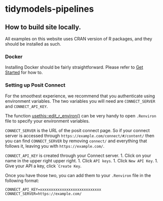 
<!-- README.md is generated from README.Rmd. Please edit that file -->

# tidymodels-pipelines

<!-- badges: start -->
<!-- badges: end -->

## How to build site locally.

All examples on this website uses CRAN version of R packages, and they
should be installed as such.

### Docker

Installing Docker should be fairly straightforward. Please refer to [Get
Started](https://www.docker.com/get-started/) for how to.

### Setting up Posit Connect

For the smoothest experience, we recommend that you authenticate using
environment variables. The two variables you will need are
`CONNECT_SERVER` and `CONNECT_API_KEY`.

<div class="callout-tip">

The function
[usethis::edit_r_environ()](https://usethis.r-lib.org/reference/edit.html)
can be very handy to open `.Renviron` file to specify your environment
variables.

</div>

`CONNECT_SERVER` is the URL of the posit connect page. So if your
connect server is accessed through
`https://example.com/connect/#/content/` then you can find
`CONNECT_SERVER` by removing `connect/` and everything that follows it,
leaving you with `https://example.com/`.

`CONNECT_API_KEY` is created through your Connect server. 1. Click on
your name in the upper right upper right. 1. Click `API keys`. 1. Click
`New API Key`. 1. Give your API a key, click \``Create Key`.

Once you have those two, you can add them to your `.Renviron` file in
the following format:

``` markdown
CONNECT_API_KEY=xxxxxxxxxxxxxxxxxxxxxxxxxxxx
CONNECT_SERVER=https://example.com/
```
